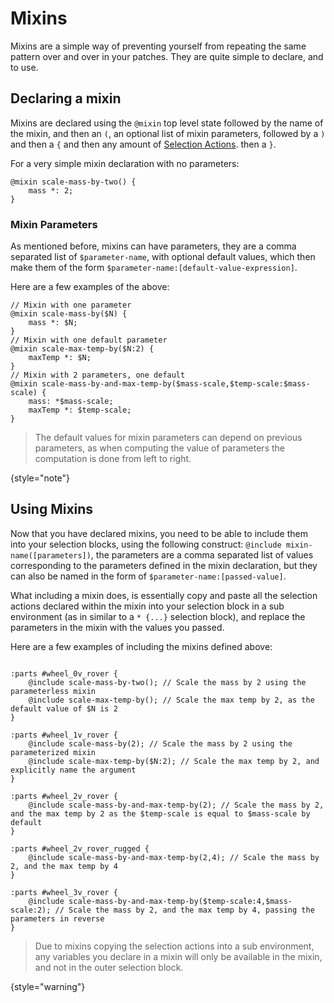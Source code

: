 # Mixins

Mixins are a simple way of preventing yourself from repeating the same pattern over and over in your patches.
They are quite simple to declare, and to use.

## Declaring a mixin

Mixins are declared using the `@mixin` top level state followed by the name of the mixin, and then an `(`, an optional
list of mixin parameters, followed by a `)` and then a `{` and then any amount of [Selection Actions](Selection-Actions.md).
then a `}`.

For a very simple mixin declaration with no parameters:

```
@mixin scale-mass-by-two() {
    mass *: 2;
}
```

### Mixin Parameters

As mentioned before, mixins can have parameters, they are a comma separated list of `$parameter-name`, with optional
default values, which then make them of the form `$parameter-name:[default-value-expression]`.

Here are a few examples of the above:

```
// Mixin with one parameter
@mixin scale-mass-by($N) {
    mass *: $N;
}
// Mixin with one default parameter
@mixin scale-max-temp-by($N:2) {
    maxTemp *: $N;
}
// Mixin with 2 parameters, one default
@mixin scale-mass-by-and-max-temp-by($mass-scale,$temp-scale:$mass-scale) {
    mass: *$mass-scale;
    maxTemp *: $temp-scale;
}
```

> The default values for mixin parameters can depend on previous parameters, as when computing the value of parameters
> the computation is done from left to right.
> 
{style="note"}

## Using Mixins

Now that you have declared mixins, you need to be able to include them into your selection blocks, using the following
construct: `@include mixin-name([parameters])`, the parameters are a comma separated list of values corresponding to
the parameters defined in the mixin declaration, but they can also be named in the form of `$parameter-name:[passed-value]`.

What including a mixin does, is essentially copy and paste all the selection actions declared within the mixin into your
selection block in a sub environment (as in similar to a `* {...}` selection block), and replace the parameters in the mixin with the values you passed.

Here are a few examples of including the mixins defined above:

```

:parts #wheel_0v_rover {
    @include scale-mass-by-two(); // Scale the mass by 2 using the parameterless mixin
    @include scale-max-temp-by(); // Scale the max temp by 2, as the default value of $N is 2
}

:parts #wheel_1v_rover {
    @include scale-mass-by(2); // Scale the mass by 2 using the parameterized mixin
    @include scale-max-temp-by($N:2); // Scale the max temp by 2, and explicitly name the argument
}

:parts #wheel_2v_rover {
    @include scale-mass-by-and-max-temp-by(2); // Scale the mass by 2, and the max temp by 2 as the $temp-scale is equal to $mass-scale by default
}

:parts #wheel_2v_rover_rugged {
    @include scale-mass-by-and-max-temp-by(2,4); // Scale the mass by 2, and the max temp by 4
}

:parts #wheel_3v_rover {
    @include scale-mass-by-and-max-temp-by($temp-scale:4,$mass-scale:2); // Scale the mass by 2, and the max temp by 4, passing the parameters in reverse
}
```


> Due to mixins copying the selection actions into a sub environment, any variables you declare in a mixin will only
> be available in the mixin, and not in the outer selection block.
> 
{style="warning"}